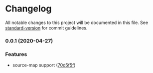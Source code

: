 # Changelog

All notable changes to this project will be documented in this file. See [standard-version](https://github.com/conventional-changelog/standard-version) for commit guidelines.

### 0.0.1 (2020-04-27)


### Features

* source-map support ([70d5f5f](https://github.com/nuxt-contrib/bundle-runner/commit/70d5f5f9866a304079a2c53bb3523066500c7c4f))
